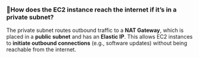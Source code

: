 ### 🔹How does the EC2 instance reach the internet if it’s in a private subnet?


The private subnet routes outbound traffic to a **NAT Gateway**, which is placed in a **public subnet** and has an **Elastic IP**. This allows EC2 instances to **initiate outbound connections** (e.g., software updates) without being reachable from the internet.
